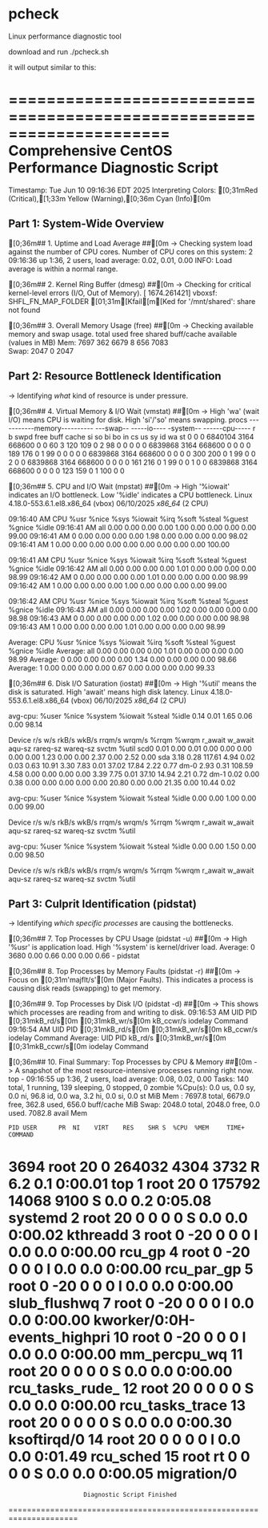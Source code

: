 # pcheck
Linux performance diagnostic tool

download and run ./pcheck.sh

it will output similar to this:


=====================================================================
      Comprehensive CentOS Performance Diagnostic Script
=====================================================================
Timestamp: Tue Jun 10 09:16:36 EDT 2025
Interpreting Colors: [0;31mRed (Critical),[1;33m Yellow (Warning),[0;36m Cyan (Info)[0m

## Part 1: System-Wide Overview ##

[0;36m## 1. Uptime and Load Average ##[0m
-> Checking system load against the number of CPU cores.
   Number of CPU cores on this system: 2
 09:16:36 up  1:36,  2 users,  load average: 0.02, 0.01, 0.00
   INFO: Load average is within a normal range.

[0;36m## 2. Kernel Ring Buffer (dmesg) ##[0m
-> Checking for critical kernel-level errors (I/O, Out of Memory).
[ 1674.261421] vboxsf: SHFL_FN_MAP_FOLDER [01;31m[Kfail[m[Ked for '/mnt/shared': share not found

[0;36m## 3. Overall Memory Usage (free) ##[0m
-> Checking available memory and swap usage.
              total        used        free      shared  buff/cache   available (values in MB)
Mem:    7697    362     6679    8       656     7083   
Swap:   2047    0 2047

## Part 2: Resource Bottleneck Identification ##
-> Identifying *what* kind of resource is under pressure.

[0;36m## 4. Virtual Memory & I/O Wait (vmstat) ##[0m
-> High 'wa' (wait I/O) means CPU is waiting for disk. High 'si'/'so' means swapping.
procs -----------memory---------- ---swap-- -----io---- -system-- ------cpu-----
 r  b   swpd   free   buff  cache   si   so    bi    bo   in   cs us sy id wa st
 0  0      0 6840104   3164 668600    0    0    60     3  120  109  0  2 98  0  0
 0  0      0 6839868   3164 668600    0    0     0     0  189  176  0  1 99  0  0
 0  0      0 6839868   3164 668600    0    0     0     0  300  200  0  1 99  0  0
 2  0      0 6839868   3164 668600    0    0     0     0  161  216  0  1 99  0  0
 1  0      0 6839868   3164 668600    0    0     0     0  123  159  0  1 100  0  0

[0;36m## 5. CPU and I/O Wait (mpstat) ##[0m
-> High '%iowait' indicates an I/O bottleneck. Low '%idle' indicates a CPU bottleneck.
Linux 4.18.0-553.6.1.el8.x86_64 (vbox) 	06/10/2025 	_x86_64_	(2 CPU)

09:16:40 AM  CPU    %usr   %nice    %sys %iowait    %irq   %soft  %steal  %guest  %gnice   %idle
09:16:41 AM  all    0.00    0.00    0.00    0.00    1.00    0.00    0.00    0.00    0.00   99.00
09:16:41 AM    0    0.00    0.00    0.00    0.00    1.98    0.00    0.00    0.00    0.00   98.02
09:16:41 AM    1    0.00    0.00    0.00    0.00    0.00    0.00    0.00    0.00    0.00  100.00

09:16:41 AM  CPU    %usr   %nice    %sys %iowait    %irq   %soft  %steal  %guest  %gnice   %idle
09:16:42 AM  all    0.00    0.00    0.00    0.00    1.01    0.00    0.00    0.00    0.00   98.99
09:16:42 AM    0    0.00    0.00    0.00    0.00    1.01    0.00    0.00    0.00    0.00   98.99
09:16:42 AM    1    0.00    0.00    0.00    0.00    1.00    0.00    0.00    0.00    0.00   99.00

09:16:42 AM  CPU    %usr   %nice    %sys %iowait    %irq   %soft  %steal  %guest  %gnice   %idle
09:16:43 AM  all    0.00    0.00    0.00    0.00    1.02    0.00    0.00    0.00    0.00   98.98
09:16:43 AM    0    0.00    0.00    0.00    0.00    1.02    0.00    0.00    0.00    0.00   98.98
09:16:43 AM    1    0.00    0.00    0.00    0.00    1.01    0.00    0.00    0.00    0.00   98.99

Average:     CPU    %usr   %nice    %sys %iowait    %irq   %soft  %steal  %guest  %gnice   %idle
Average:     all    0.00    0.00    0.00    0.00    1.01    0.00    0.00    0.00    0.00   98.99
Average:       0    0.00    0.00    0.00    0.00    1.34    0.00    0.00    0.00    0.00   98.66
Average:       1    0.00    0.00    0.00    0.00    0.67    0.00    0.00    0.00    0.00   99.33

[0;36m## 6. Disk I/O Saturation (iostat) ##[0m
-> High '%util' means the disk is saturated. High 'await' means high disk latency.
Linux 4.18.0-553.6.1.el8.x86_64 (vbox) 	06/10/2025 	_x86_64_	(2 CPU)

avg-cpu:  %user   %nice %system %iowait  %steal   %idle
           0.14    0.01    1.65    0.06    0.00   98.14

Device            r/s     w/s     rkB/s     wkB/s   rrqm/s   wrqm/s  %rrqm  %wrqm r_await w_await aqu-sz rareq-sz wareq-sz  svctm  %util
scd0             0.01    0.00      0.01      0.00     0.00     0.00   0.00   0.00    1.23    0.00   0.00     2.37     0.00   2.52   0.00
sda              3.18    0.28    117.61      4.94     0.02     0.03   0.63  10.91    3.30    7.83   0.01    37.02    17.84   2.22   0.77
dm-0             2.93    0.31    108.59      4.58     0.00     0.00   0.00   0.00    3.39    7.75   0.01    37.10    14.94   2.21   0.72
dm-1             0.02    0.00      0.38      0.00     0.00     0.00   0.00   0.00   20.80    0.00   0.00    21.35     0.00  10.44   0.02

avg-cpu:  %user   %nice %system %iowait  %steal   %idle
           0.00    0.00    1.00    0.00    0.00   99.00

Device            r/s     w/s     rkB/s     wkB/s   rrqm/s   wrqm/s  %rrqm  %wrqm r_await w_await aqu-sz rareq-sz wareq-sz  svctm  %util

avg-cpu:  %user   %nice %system %iowait  %steal   %idle
           0.00    0.00    1.50    0.00    0.00   98.50

Device            r/s     w/s     rkB/s     wkB/s   rrqm/s   wrqm/s  %rrqm  %wrqm r_await w_await aqu-sz rareq-sz wareq-sz  svctm  %util


## Part 3: Culprit Identification (pidstat) ##
-> Identifying *which specific processes* are causing the bottlenecks.

[0;36m## 7. Top Processes by CPU Usage (pidstat -u) ##[0m
-> High '%usr' is application load. High '%system' is kernel/driver load.
Average:        0      3680    0.00    0.66    0.00    0.00    0.66     -  pidstat

[0;36m## 8. Top Processes by Memory Faults (pidstat -r) ##[0m
-> Focus on [0;31m'majflt/s'[0m (Major Faults). This indicates a process is causing disk reads (swapping) to get memory.

[0;36m## 9. Top Processes by Disk I/O (pidstat -d) ##[0m
-> This shows which processes are reading from and writing to disk.
09:16:53 AM UID PID [0;31mkB_rd/s[0m [0;31mkB_wr/s[0m kB_ccwr/s iodelay Command
09:16:54 AM UID PID [0;31mkB_rd/s[0m [0;31mkB_wr/s[0m kB_ccwr/s iodelay Command
Average: UID PID kB_rd/s [0;31mkB_wr/s[0m [0;31mkB_ccwr/s[0m iodelay Command

[0;36m## 10. Final Summary: Top Processes by CPU & Memory ##[0m
-> A snapshot of the most resource-intensive processes running right now.
top - 09:16:55 up  1:36,  2 users,  load average: 0.08, 0.02, 0.00
Tasks: 140 total,   1 running, 139 sleeping,   0 stopped,   0 zombie
%Cpu(s):  0.0 us,  0.0 sy,  0.0 ni, 96.8 id,  0.0 wa,  3.2 hi,  0.0 si,  0.0 st
MiB Mem :   7697.8 total,   6679.0 free,    362.8 used,    656.0 buff/cache
MiB Swap:   2048.0 total,   2048.0 free,      0.0 used.   7082.8 avail Mem 

    PID USER      PR  NI    VIRT    RES    SHR S  %CPU  %MEM     TIME+ COMMAND
   3694 root      20   0  264032   4304   3732 R   6.2   0.1   0:00.01 top
      1 root      20   0  175792  14068   9100 S   0.0   0.2   0:05.08 systemd
      2 root      20   0       0      0      0 S   0.0   0.0   0:00.02 kthreadd
      3 root       0 -20       0      0      0 I   0.0   0.0   0:00.00 rcu_gp
      4 root       0 -20       0      0      0 I   0.0   0.0   0:00.00 rcu_par_gp
      5 root       0 -20       0      0      0 I   0.0   0.0   0:00.00 slub_flushwq
      7 root       0 -20       0      0      0 I   0.0   0.0   0:00.00 kworker/0:0H-events_highpri
     10 root       0 -20       0      0      0 I   0.0   0.0   0:00.00 mm_percpu_wq
     11 root      20   0       0      0      0 S   0.0   0.0   0:00.00 rcu_tasks_rude_
     12 root      20   0       0      0      0 S   0.0   0.0   0:00.00 rcu_tasks_trace
     13 root      20   0       0      0      0 S   0.0   0.0   0:00.30 ksoftirqd/0
     14 root      20   0       0      0      0 I   0.0   0.0   0:01.49 rcu_sched
     15 root      rt   0       0      0      0 S   0.0   0.0   0:00.05 migration/0
=====================================================================
                         Diagnostic Script Finished
=====================================================================

